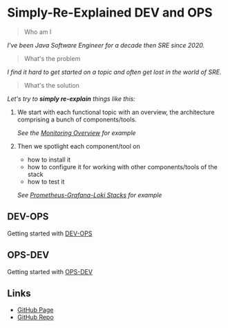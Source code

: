 # Simply-Re-Explained DEV and OPS

> Who am I

*I've been Java Software Engineer for a decade then SRE since 2020.*

> What's the problem

*I find it hard to get started on a topic and often get lost in the world of SRE.*

> What's the solution

*Let's try to **simply re-explain** things like this:*

1. We start with each functional topic with an overview, the architecture comprising a bunch of components/tools.

   *See the [Monitoring Overview](sre-simply-re-explained/monitoring/README.md) for example*

2. Then we spotlight each component/tool on

   - how to install it
   - how to configure it for working with other components/tools of the stack
   - how to test it

    *See [Prometheus-Grafana-Loki Stacks](sre-simply-re-explained/tools/prometheus-grafana-loki/README.md) for example*

## DEV-OPS

Getting started with [DEV-OPS](sre-simply-re-explained/README.md)

## OPS-DEV

Getting started with [OPS-DEV](applications/README.md)

## Links

- [GitHub Page](https://niehaitao.github.io/)
- [GitHub Repo](https://github.com/niehaitao/niehaitao.github.io)
